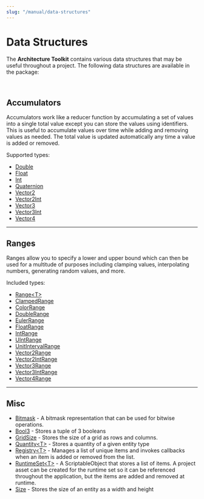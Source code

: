 ```yaml
---
slug: "/manual/data-structures"
---
```


# Data Structures

The **Architecture Toolkit** contains various data structures that may be useful throughout a project. The following data structures are available in the package:

<br/>

## Accumulators

Accumulators work like a reducer function by accumulating a set of values into a single total value except you can store the values using identifiers. This is useful to accumulate values over time while adding and removing values as needed. The total value is updated automatically any time a value is added or removed.

Supported types:

- [Double](/api/Zigurous.Architecture/DoubleAccumulator)
- [Float](/api/Zigurous.Architecture/FloatAccumulator)
- [Int](/api/Zigurous.Architecture/IntAccumulator)
- [Quaternion](/api/Zigurous.Architecture/QuaternionAccumulator)
- [Vector2](/api/Zigurous.Architecture/Vector2Accumulator)
- [Vector2Int](/api/Zigurous.Architecture/Vector2IntAccumulator)
- [Vector3](/api/Zigurous.Architecture/Vector3Accumulator)
- [Vector3Int](/api/Zigurous.Architecture/Vector3IntAccumulator)
- [Vector4](/api/Zigurous.Architecture/Vector4Accumulator)

<hr/>

## Ranges

Ranges allow you to specify a lower and upper bound which can then be used for a multitude of purposes including clamping values, interpolating numbers, generating random values, and more.

Included types:

- [Range\<T\>](/api/Zigurous.Architecture/Range-1)
- [ClampedRange](/api/Zigurous.Architecture/ClampedRange)
- [ColorRange](/api/Zigurous.Architecture/ColorRange)
- [DoubleRange](/api/Zigurous.Architecture/DoubleRange)
- [EulerRange](/api/Zigurous.Architecture/EulerRange)
- [FloatRange](/api/Zigurous.Architecture/FloatRange)
- [IntRange](/api/Zigurous.Architecture/IntRange)
- [UIntRange](/api/Zigurous.Architecture/UIntRange)
- [UnitIntervalRange](/api/Zigurous.Architecture/UnitIntervalRange)
- [Vector2Range](/api/Zigurous.Architecture/Vector2Range)
- [Vector2IntRange](/api/Zigurous.Architecture/Vector2IntRange)
- [Vector3Range](/api/Zigurous.Architecture/Vector3Range)
- [Vector3IntRange](/api/Zigurous.Architecture/Vector3IntRange)
- [Vector4Range](/api/Zigurous.Architecture/Vector4Range)

<hr/>

## Misc

- [Bitmask](/api/Zigurous.Architecture/Bitmask) - A bitmask representation that can be used for bitwise operations.
- [Bool3](/api/Zigurous.Architecture/Bool3) - Stores a tuple of 3 booleans
- [GridSize](/api/Zigurous.Architecture/GridSize) - Stores the size of a grid as rows and columns.
- [Quantity\<T\>](/api/Zigurous.Architecture/Quantity-1) - Stores a quantity of a given entity type
- [Registry\<T\>](/api/Zigurous.Architecture/Registry-1) - Manages a list of unique items and invokes callbacks when an item is added or removed from the list.
- [RuntimeSet\<T\>](/api/Zigurous.Architecture/RuntimeSet-1) - A ScriptableObject that stores a list of items. A project asset can be created for the runtime set so it can be referenced throughout the application, but the items are added and removed at runtime.
- [Size](/api/Zigurous.Architecture/Size) - Stores the size of an entity as a width and height
